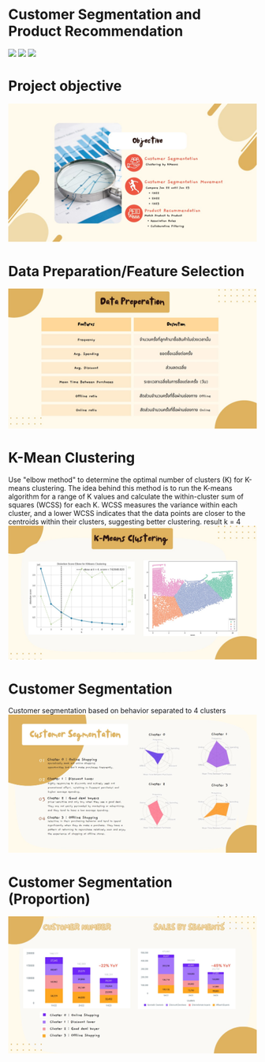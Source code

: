 # Customer Segmentation and Product Recommendation
[![](https://img.shields.io/badge/-K--Means-orange)](#) [![](https://img.shields.io/badge/-Classification-orange)](#) [![](https://img.shields.io/badge/-Student-blue)](#)

# Project objective
![image](SEC-01.jpg)

# Data Preparation/Feature Selection
![image](SEC-02.jpg)

# K-Mean Clustering
Use "elbow method" to determine the optimal number of clusters (K) for K-means clustering. The idea behind this method is to run the K-means algorithm for a range of K values and calculate the within-cluster sum of squares (WCSS) for each K. WCSS measures the variance within each cluster, and a lower WCSS indicates that the data points are closer to the centroids within their clusters, suggesting better clustering.
result k = 4
![image](SEC-03.jpg)


# Customer Segmentation
Customer segmentation based on behavior separated to 4 clusters
![image](SEC-04.jpg)

# Customer Segmentation (Proportion)
![image](SEC-05.jpg)

